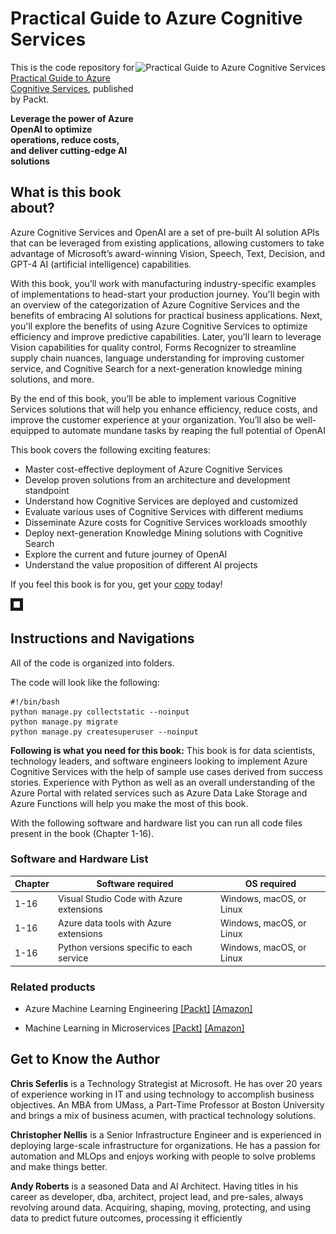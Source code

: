 # Practical Guide to Azure Cognitive Services

<a href="https://www.packtpub.com/product/microsoft-azure-cognitive-services-in-action/9781801812917"><img src="https://content.packt.com/B17513/cover_image_small.jpg" alt="Practical Guide to Azure Cognitive Services" height="256px" align="right"></a>

This is the code repository for [Practical Guide to Azure Cognitive Services](https://www.packtpub.com/product/microsoft-azure-cognitive-services-in-action/9781801812917), published by Packt.

**Leverage the power of Azure OpenAI to optimize operations, reduce costs, and deliver cutting-edge AI solutions**

## What is this book about?

Azure Cognitive Services and OpenAI are a set of pre-built AI solution APIs that can be leveraged from existing applications, allowing customers to take advantage of Microsoft’s award-winning Vision, Speech, Text, Decision, and GPT-4 AI (artificial intelligence) capabilities.

With this book, you’ll work with manufacturing industry-specific examples of implementations to head-start your production journey. You'll begin with an overview of the categorization of Azure Cognitive Services and the benefits of embracing AI solutions for practical business applications. Next, you'll explore the benefits of using Azure Cognitive Services to optimize efficiency and improve predictive capabilities. Later, you’ll learn to leverage Vision capabilities for quality control, Forms Recognizer to streamline supply chain nuances, language understanding for improving customer service, and Cognitive Search for a next-generation knowledge mining solutions, and more.

By the end of this book, you’ll be able to implement various Cognitive Services solutions that will help you enhance efficiency, reduce costs, and improve the customer experience at your organization. You’ll also be well-equipped to automate mundane tasks by reaping the full potential of OpenAI

This book covers the following exciting features: 
* Master cost-effective deployment of Azure Cognitive Services
* Develop proven solutions from an architecture and development standpoint
* Understand how Cognitive Services are deployed and customized
* Evaluate various uses of Cognitive Services with different mediums
* Disseminate Azure costs for Cognitive Services workloads smoothly
* Deploy next-generation Knowledge Mining solutions with Cognitive Search
* Explore the current and future journey of OpenAI
* Understand the value proposition of different AI projects

If you feel this book is for you, get your [copy](https://www.amazon.in/Microsoft-Azure-Cognitive-Services-Accelerate-ebook/dp/B0BKT1DT34/ref=sr_1_1?keywords=practical+guide+to+azure+cognitive+services&sr=8-1) today!

<a href="https://www.packtpub.com/product/microsoft-azure-cognitive-services-in-action/9781801812917"><img src="https://raw.githubusercontent.com/PacktPublishing/GitHub/master/GitHub.png" alt="https://www.packtpub.com/" border="5" /></a>

## Instructions and Navigations
All of the code is organized into folders.

The code will look like the following:
```
#!/bin/bash
python manage.py collectstatic --noinput
python manage.py migrate
python manage.py createsuperuser --noinput
```

**Following is what you need for this book:**
This book is for data scientists, technology leaders, and software engineers looking to implement Azure Cognitive Services with the help of sample use cases derived from success stories. Experience with Python as well as an overall understanding of the Azure Portal with related services such as Azure Data Lake Storage and Azure Functions will help you make the most of this book.

With the following software and hardware list you can run all code files present in the book (Chapter 1-16).

### Software and Hardware List

| Chapter  | Software required                                                                    | OS required                        |
| -------- | -------------------------------------------------------------------------------------| -----------------------------------|
|  	1-16	   |   Visual Studio Code with Azure extensions                                 			  | Windows, macOS, or Linux| 		
|  	1-16	   |   Azure data tools with Azure extensions                                 			  | Windows, macOS, or Linux| 		
|  	1-16	   |   Python versions specific to each service                                 			  | Windows, macOS, or Linux| 		


### Related products <Other books you may enjoy>
* Azure Machine Learning Engineering  [[Packt]](https://www.packtpub.com/product/azure-machine-learning-engineering/9781803239309) [[Amazon]](https://www.amazon.in/Azure-Machine-Learning-Engineering-fine-tune/dp/1803239301/ref=sr_1_1?keywords=Azure+Machine+Learning+Engineering&sr=8-1)
  
* Machine Learning in Microservices  [[Packt]](https://www.packtpub.com/product/machine-learning-in-microservices/9781804617748) [[Amazon]](https://www.amazon.in/Machine-Learning-Microservices-Productionizing-microservices/dp/1804617741/ref=sr_1_3?keywords=Machine+Learning+in+Microservices&sr=8-3)
  
## Get to Know the Author
**Chris Seferlis** is a Technology Strategist at Microsoft. He has over 20 years of experience working in IT and using technology to accomplish business objectives. An MBA from UMass, a Part-Time Professor at Boston University and brings a mix of business acumen, with practical technology solutions.

**Christopher Nellis** is a Senior Infrastructure Engineer and is experienced in deploying large-scale infrastructure for organizations. He has a passion for automation and MLOps and enjoys working with people to solve problems and make things better.

**Andy Roberts** is a seasoned Data and AI Architect. Having titles in his career as developer, dba, architect, project lead, and pre-sales, always revolving around data. Acquiring, shaping, moving, protecting, and using data to predict future outcomes, processing it efficiently
